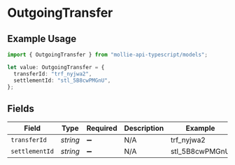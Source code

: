 # OutgoingTransfer

## Example Usage

```typescript
import { OutgoingTransfer } from "mollie-api-typescript/models";

let value: OutgoingTransfer = {
  transferId: "trf_nyjwa2",
  settlementId: "stl_5B8cwPMGnU",
};
```

## Fields

| Field              | Type               | Required           | Description        | Example            |
| ------------------ | ------------------ | ------------------ | ------------------ | ------------------ |
| `transferId`       | *string*           | :heavy_minus_sign: | N/A                | trf_nyjwa2         |
| `settlementId`     | *string*           | :heavy_minus_sign: | N/A                | stl_5B8cwPMGnU     |